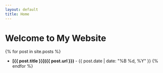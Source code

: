 ```yaml
---
layout: default
title: Home
---
```


# Welcome to My Website

{% for post in site.posts %}
- **[{{ post.title }}]({{ post.url }})** - {{ post.date | date: "%B %d, %Y" }}
{% endfor %}